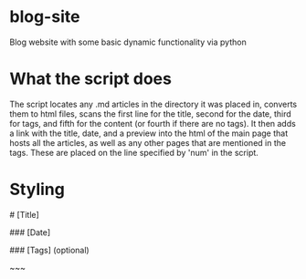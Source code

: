 # blog-site
Blog website with some basic dynamic functionality via python

# What the script does
The script locates any .md articles in the directory it was placed in, converts them to html files, scans the first line for the title, second for the date, third for tags, and fifth for the content (or fourth if there are no tags).  It then adds a link with the title, date, and a preview into the html of the main page that hosts all the articles, as well as any other pages that are mentioned in the tags.  These are placed on the line specified by 'num' in the script.

# Styling
\# [Title]

\### [Date]

\### [Tags] (optional)

\~~~
